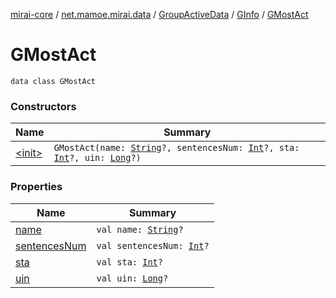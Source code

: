 [mirai-core](../../../../index.md) / [net.mamoe.mirai.data](../../../index.md) / [GroupActiveData](../../index.md) / [GInfo](../index.md) / [GMostAct](./index.md)

# GMostAct

`data class GMostAct`

### Constructors

| Name | Summary |
|---|---|
| [&lt;init&gt;](-init-.md) | `GMostAct(name: `[`String`](https://kotlinlang.org/api/latest/jvm/stdlib/kotlin/-string/index.html)`?, sentencesNum: `[`Int`](https://kotlinlang.org/api/latest/jvm/stdlib/kotlin/-int/index.html)`?, sta: `[`Int`](https://kotlinlang.org/api/latest/jvm/stdlib/kotlin/-int/index.html)`?, uin: `[`Long`](https://kotlinlang.org/api/latest/jvm/stdlib/kotlin/-long/index.html)`?)` |

### Properties

| Name | Summary |
|---|---|
| [name](name.md) | `val name: `[`String`](https://kotlinlang.org/api/latest/jvm/stdlib/kotlin/-string/index.html)`?` |
| [sentencesNum](sentences-num.md) | `val sentencesNum: `[`Int`](https://kotlinlang.org/api/latest/jvm/stdlib/kotlin/-int/index.html)`?` |
| [sta](sta.md) | `val sta: `[`Int`](https://kotlinlang.org/api/latest/jvm/stdlib/kotlin/-int/index.html)`?` |
| [uin](uin.md) | `val uin: `[`Long`](https://kotlinlang.org/api/latest/jvm/stdlib/kotlin/-long/index.html)`?` |
